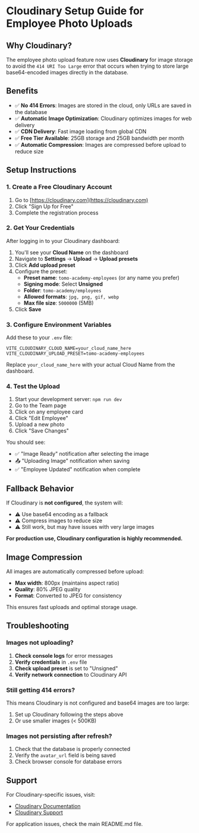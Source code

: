 # Cloudinary Setup Guide for Employee Photo Uploads

## Why Cloudinary?

The employee photo upload feature now uses **Cloudinary** for image storage to avoid the `414 URI Too Large` error that occurs when trying to store large base64-encoded images directly in the database.

## Benefits

- ✅ **No 414 Errors**: Images are stored in the cloud, only URLs are saved in the database
- ✅ **Automatic Image Optimization**: Cloudinary optimizes images for web delivery
- ✅ **CDN Delivery**: Fast image loading from global CDN
- ✅ **Free Tier Available**: 25GB storage and 25GB bandwidth per month
- ✅ **Automatic Compression**: Images are compressed before upload to reduce size

## Setup Instructions

### 1. Create a Free Cloudinary Account

1. Go to [https://cloudinary.com](https://cloudinary.com)
2. Click "Sign Up for Free"
3. Complete the registration process

### 2. Get Your Credentials

After logging in to your Cloudinary dashboard:

1. You'll see your **Cloud Name** on the dashboard
2. Navigate to **Settings** → **Upload** → **Upload presets**
3. Click **Add upload preset**
4. Configure the preset:
   - **Preset name**: `tomo-academy-employees` (or any name you prefer)
   - **Signing mode**: Select **Unsigned**
   - **Folder**: `tomo-academy/employees`
   - **Allowed formats**: `jpg, png, gif, webp`
   - **Max file size**: `5000000` (5MB)
5. Click **Save**

### 3. Configure Environment Variables

Add these to your `.env` file:

```env
VITE_CLOUDINARY_CLOUD_NAME=your_cloud_name_here
VITE_CLOUDINARY_UPLOAD_PRESET=tomo-academy-employees
```

Replace `your_cloud_name_here` with your actual Cloud Name from the dashboard.

### 4. Test the Upload

1. Start your development server: `npm run dev`
2. Go to the Team page
3. Click on any employee card
4. Click "Edit Employee"
5. Upload a new photo
6. Click "Save Changes"

You should see:
- ✅ "Image Ready" notification after selecting the image
- 📤 "Uploading Image" notification when saving
- ✅ "Employee Updated" notification when complete

## Fallback Behavior

If Cloudinary is **not configured**, the system will:
- ⚠️ Use base64 encoding as a fallback
- ⚠️ Compress images to reduce size
- ⚠️ Still work, but may have issues with very large images

**For production use, Cloudinary configuration is highly recommended.**

## Image Compression

All images are automatically compressed before upload:
- **Max width**: 800px (maintains aspect ratio)
- **Quality**: 80% JPEG quality
- **Format**: Converted to JPEG for consistency

This ensures fast uploads and optimal storage usage.

## Troubleshooting

### Images not uploading?

1. **Check console logs** for error messages
2. **Verify credentials** in `.env` file
3. **Check upload preset** is set to "Unsigned"
4. **Verify network connection** to Cloudinary API

### Still getting 414 errors?

This means Cloudinary is not configured and base64 images are too large:
1. Set up Cloudinary following the steps above
2. Or use smaller images (< 500KB)

### Images not persisting after refresh?

1. Check that the database is properly connected
2. Verify the `avatar_url` field is being saved
3. Check browser console for database errors

## Support

For Cloudinary-specific issues, visit:
- [Cloudinary Documentation](https://cloudinary.com/documentation)
- [Cloudinary Support](https://support.cloudinary.com)

For application issues, check the main README.md file.
